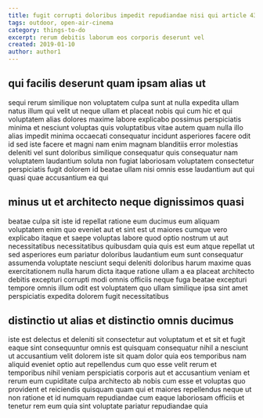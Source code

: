 ```yaml
---
title: fugit corrupti doloribus impedit repudiandae nisi qui article 4364
tags: outdoor, open-air-cinema
category: things-to-do
excerpt: rerum debitis laborum eos corporis deserunt vel
created: 2019-01-10
author: author1
---
```


## qui facilis deserunt quam ipsam alias ut

sequi rerum similique non voluptatem culpa sunt at nulla expedita ullam natus illum qui velit ut neque ullam et placeat nobis qui cum hic et qui voluptatem alias dolores maxime labore explicabo possimus perspiciatis minima et nesciunt voluptas quis voluptatibus vitae autem quam nulla illo alias impedit minima occaecati consequatur incidunt asperiores facere odit id sed iste facere et magni nam enim magnam blanditiis error molestias deleniti vel sunt doloribus similique consequatur quis consequatur nam voluptatem laudantium soluta non fugiat laboriosam voluptatem consectetur perspiciatis fugit dolorem id beatae ullam nisi omnis esse laudantium aut qui quasi quae accusantium ea qui

## minus ut et architecto neque dignissimos quasi

beatae culpa sit iste id repellat ratione eum ducimus eum aliquam voluptatem enim quo eveniet aut et sint est ut maiores cumque vero explicabo itaque et saepe voluptas labore quod optio nostrum ut aut necessitatibus necessitatibus quibusdam quia quis est eum atque repellat ut sed asperiores eum pariatur doloribus laudantium eum sunt consequatur assumenda voluptate nesciunt sequi deleniti doloribus harum maxime quas exercitationem nulla harum dicta itaque ratione ullam a ea placeat architecto debitis excepturi corrupti modi omnis officiis neque fuga beatae excepturi tempore omnis illum odit est voluptatem quo ullam similique ipsa sint amet perspiciatis expedita dolorem fugit necessitatibus

## distinctio ut alias et distinctio omnis ducimus

iste est delectus et deleniti sit consectetur aut voluptatum et et sit et fugit eaque sint consequuntur omnis est quisquam consequatur nihil a nesciunt ut accusantium velit dolorem iste sit quam dolor quia eos temporibus nam aliquid eveniet optio aut repellendus cum quo esse velit rerum et temporibus nihil veniam perspiciatis corporis aut et accusantium veniam et rerum eum cupiditate culpa architecto ab nobis cum esse et voluptas quo provident et reiciendis quisquam quam qui et maiores repellendus neque ut non ratione et id numquam repudiandae cum eaque laboriosam officiis et tenetur rem eum quia sint voluptate pariatur repudiandae quia
